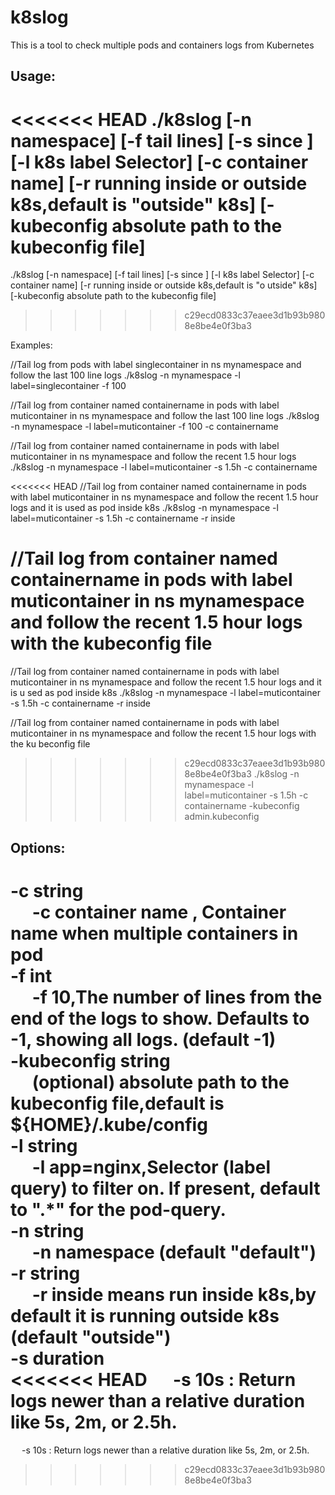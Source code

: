 # k8slog
This is a tool to check multiple pods and containers logs from Kubernetes

## Usage: 

<<<<<<< HEAD
./k8slog  [-n namespace] [-f tail lines] [-s since ] [-l k8s label Selector] [-c container name] [-r running inside or outside k8s,default is "outside" k8s] [-kubeconfig  absolute path to the kubeconfig file]
=======
./k8slog  [-n namespace] [-f tail lines] [-s since ] [-l k8s label Selector] [-c container name] [-r running inside or outside k8s,default is "o
utside" k8s] [-kubeconfig  absolute path to the kubeconfig file]
>>>>>>> c29ecd0833c37eaee3d1b93b9808e8be4e0f3ba3

Examples:

//Tail log from pods with label singlecontainer in ns mynamespace and follow the last 100 line logs 
./k8slog -n mynamespace -l label=singlecontainer -f 100      

//Tail log from container named containername in pods with label muticontainer in ns mynamespace and follow the last 100 line logs 
./k8slog -n mynamespace -l label=muticontainer -f 100 -c containername    

//Tail log from container named containername in pods with label muticontainer in ns mynamespace and follow the recent 1.5 hour logs 
./k8slog -n mynamespace -l label=muticontainer -s 1.5h -c containername    

<<<<<<< HEAD
//Tail log from container named containername in pods with label muticontainer in ns mynamespace and follow the recent 1.5 hour logs and it is used as pod inside k8s
./k8slog -n mynamespace -l label=muticontainer -s 1.5h -c containername -r inside    

//Tail log from container named containername in pods with label muticontainer in ns mynamespace and follow the recent 1.5 hour logs with the kubeconfig file
=======
//Tail log from container named containername in pods with label muticontainer in ns mynamespace and follow the recent 1.5 hour logs and it is u
sed as pod inside k8s
./k8slog -n mynamespace -l label=muticontainer -s 1.5h -c containername -r inside    

//Tail log from container named containername in pods with label muticontainer in ns mynamespace and follow the recent 1.5 hour logs with the ku
beconfig file
>>>>>>> c29ecd0833c37eaee3d1b93b9808e8be4e0f3ba3
./k8slog -n mynamespace -l label=muticontainer -s 1.5h -c containername -kubeconfig admin.kubeconfig    
## Options:    
  -c string    
  &emsp; -c container name , Container name when multiple containers in pod    
  -f int    
  &emsp; -f 10,The number of lines from the end of the logs to show. Defaults to -1, showing all logs. (default -1)    
  -kubeconfig string    
  &emsp; (optional) absolute path to the kubeconfig file,default is ${HOME}/.kube/config    
  -l string    
  &emsp; -l app=nginx,Selector (label query) to filter on. If present, default to ".*" for the pod-query.    
  -n string    
  &emsp; -n namespace (default "default")    
  -r string    
  &emsp; -r inside means run inside k8s,by default it is running outside k8s (default "outside")    
  -s duration    
<<<<<<< HEAD
  &emsp; -s 10s : Return logs newer than a relative duration like 5s, 2m, or 2.5h.    
=======
  &emsp; -s 10s : Return logs newer than a relative duration like 5s, 2m, or 2.5h.  
>>>>>>> c29ecd0833c37eaee3d1b93b9808e8be4e0f3ba3

